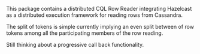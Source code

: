 
This package contains a distributed CQL Row Reader integrating Hazelcast as a distributed execution framework for
reading rows from Cassandra.

The split of tokens is simple currently implying an even split between of row tokens among all the participating members
of the row reading.


Still thinking about a progressive call back functionality.
 